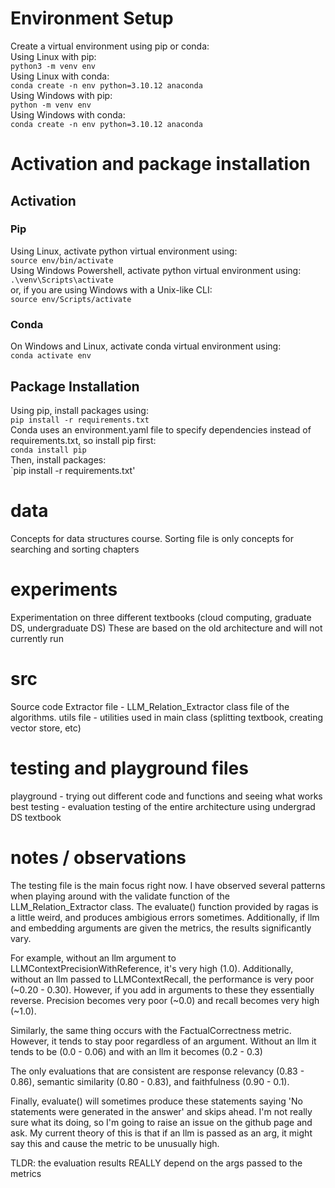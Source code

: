 # Environment Setup
Create a virtual environment using pip or conda:<br/>
Using Linux with pip:<br/>
`python3 -m venv env`<br/>
Using Linux with conda:<br/>
`conda create -n env python=3.10.12 anaconda`<br/>
Using Windows with pip:<br/>
`python -m venv env`<br/>
Using Windows with conda:<br/>
`conda create -n env python=3.10.12 anaconda`

# Activation and package installation
## Activation
### Pip
Using Linux, activate python virtual environment using:<br/>
`source env/bin/activate`<br/>
Using Windows Powershell, activate python virtual environment using:<br/>
`.\venv\Scripts\activate`<br/>
or, if you are using Windows with a Unix-like CLI:<br/>
`source env/Scripts/activate`
### Conda
On Windows and Linux, activate conda virtual environment using:<br/>
`conda activate env`
## Package Installation
Using pip, install packages using:<br/>
`pip install -r requirements.txt`<br/>
Conda uses an environment.yaml file to specify dependencies instead of requirements.txt, so install pip first:<br/>
`conda install pip`<br/>
Then, install packages:<br/>
`pip install -r requirements.txt'

# data
Concepts for data structures course. Sorting file is only concepts for searching and sorting chapters

# experiments
Experimentation on three different textbooks (cloud computing, graduate DS, undergraduate DS)
These are based on the old architecture and will not currently run

# src
Source code
Extractor file - LLM_Relation_Extractor class file of the algorithms.
utils file - utilities used in main class (splitting textbook, creating vector store, etc)

# testing and playground files
playground - trying out different code and functions and seeing what works best 
testing - evaluation testing of the entire architecture using undergrad DS textbook

# notes / observations
The testing file is the main focus right now. I have observed several patterns when playing around with the validate function of the LLM_Relation_Extractor class. The evaluate() function provided by ragas is a little weird, and produces ambigious errors sometimes. Additionally, if llm and embedding arguments are given the metrics, the results significantly vary. 

For example, without an llm argument to LLMContextPrecisionWithReference, it's very high (1.0). Additionally, without an llm passed to LLMContextRecall, the performance is very poor (~0.20 - 0.30). However, if you add in arguments to these they essentially reverse. Precision becomes very poor (~0.0) and recall becomes very high (~1.0). 

Similarly, the same thing occurs with the FactualCorrectness metric. However, it tends to stay poor regardless of an argument. Without an llm it tends to be (0.0 - 0.06) and with an llm it becomes (0.2 - 0.3)

The only evaluations that are consistent are response relevancy (0.83 - 0.86), semantic similarity (0.80 - 0.83), and faithfulness (0.90 - 0.1).

Finally, evaluate() will sometimes produce these statements saying 'No statements were generated in the answer' and skips ahead. I'm not really sure what its doing, so I'm going to raise an issue on the github page and ask. My current theory of this is that if an llm is passed as an arg, it might say this and cause the metric to be unusually high.


TLDR: the evaluation results REALLY depend on the args passed to the metrics
